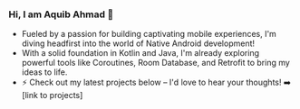 ### Hi, I am Aquib Ahmad 👋
- Fueled by a passion for building captivating mobile experiences, I'm diving headfirst into the world of Native Android development! 
- With a solid foundation in Kotlin and Java, I'm already exploring powerful tools like Coroutines, Room Database, and Retrofit to bring my ideas to life. 
- ⚡️ Check out my latest projects below – I'd love to hear your thoughts! ➡️ [link to projects]


<!--### Hi, I am Aquib Ahmad 👋
I am currently learning Native Android Devlopment at the moment.
I have clear fundamentals of kotlin and Java.
I have worked with tool's like Coroutines, Room Database and Retrofit which are primarly used in native devlopment.
You can check my projects below, Thank You.-->

<!--
**aquib8112/aquib8112** is a ✨ _special_ ✨ repository because its `README.md` (this file) appears on your GitHub profile.

Here are some ideas to get you started:

- 🔭 I’m currently working on ...
- 🌱 I’m currently learning ...
- 👯 I’m looking to collaborate on ...
- 🤔 I’m looking for help with ...
- 💬 Ask me about ...
- 📫 How to reach me: ...
- 😄 Pronouns: ...
- ⚡ Fun fact: ...
-->
